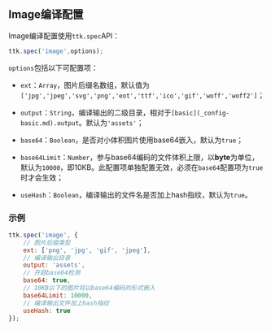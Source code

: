 ## Image编译配置

Image编译配置使用`ttk.spec`API：

```JavaScript
ttk.spec('image',options);
```

`options`包括以下可配置项：

* `ext`：`Array`，图片后缀名数组，默认值为`['jpg','jpeg','svg','png','eot','ttf','ico','gif','woff','woff2']`；

* `output`：`String`，编译输出的二级目录，相对于`[basic](_config-basic.md).output`。默认为`'assets'`；

* `base64`：`Boolean`，是否对小体积图片使用base64嵌入，默认为`true`；

* `base64Limit`：`Number`，参与base64编码的文件体积上限，以**byte**为单位，默认为`10000`，即10KB。此配置项单独配置无效，必须在`base64`配置项为`true`时才会生效；

* `useHash`：`Boolean`，编译输出的文件名是否加上hash指纹，默认为`true`。

### 示例
```JavaScript
ttk.spec('image', {
    // 图片后缀类型
    ext: ['png', 'jpg', 'gif', 'jpeg'],
    // 编译输出目录
    output: 'assets',
    // 开启base64检测
    base64: true,
    // 10KB以下的图片将以base64编码的形式嵌入
    base64Limit: 10000,
    // 编译输出文件加上hash指纹
    useHash: true
});
```
